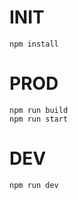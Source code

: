 # INIT

```
npm install
```

# PROD

```
npm run build
npm run start
```


# DEV

```
npm run dev
```
